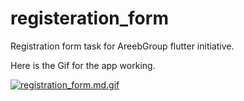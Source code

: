 # registeration_form

Registration form task for AreebGroup flutter initiative.

Here is the Gif for the app working.

[![registration_form.md.gif](https://s7.gifyu.com/images/registration_form.md.gif)](https://gifyu.com/image/Q3CL)
